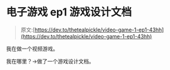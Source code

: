 # 电子游戏 ep1 游戏设计文档

> 原文:[https://dev.to/thetealpickle/video-game-1-ep1-43hh](https://dev.to/thetealpickle/video-game-1-ep1-43hh)

我在做一个视频游戏。

我在哪里？->做了一个游戏设计文档。